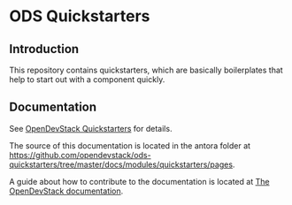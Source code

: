 # ODS Quickstarters

## Introduction

This repository contains quickstarters, which are basically boilerplates that help to start out with a component quickly.

## Documentation

See [OpenDevStack Quickstarters](https://www.opendevstack.org/ods-documentation/ods-quickstarters/latest/index.html) for details.

The source of this documentation is located in the antora folder at https://github.com/opendevstack/ods-quickstarters/tree/master/docs/modules/quickstarters/pages.

A guide about how to contribute to the documentation is located at [The OpenDevStack documentation](https://www.opendevstack.org/ods-documentation/common/latest/documentation.html). 

